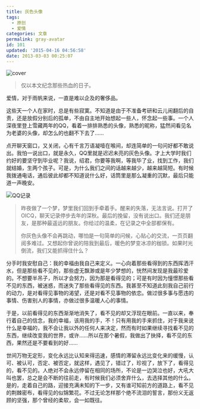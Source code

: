 ```yaml
---
title: 灰色头像
tags:
  - 原创
  - 爱情
categories: 文章
permalink: gray-avatar
id: 101
updated: '2015-04-16 04:56:58'
date: 2013-03-03 00:25:07
---
```


![cover](https://cat.yufan.me/cats/20130302161515.jpg)

>仅以本文纪念那些热血的日子。

<!--more-->

爱情，对于雨帆来说，一直是难以企及的奢侈品。

这些天一个人在家时，总是有些寂寞。不知道是由于不准备考研和云儿闹翻后的自责，还是放假分别后的孤单，不由自主地开始想起一些人，怀念起一些事。一个人深夜里登上雪藏两年的QQ，看着一排排熟悉的头像，熟悉的昵称，猛然间看见名为老婆的头像，却怎么的也翻不下去了……

点开聊天窗口，又关闭，心有千言万语凝噎在喉间，却连简单的一句问好都不敢说出。我怕一说出口，就是永久，QQ里就是迟迟未亮的灰色头像。才上大学时我们约好的要坚守到毕业呢？我说，绍君，你要等我啊，等我毕了业，找到工作，我们就结婚，生两个孩子。可是，为什么我们之间的话越来越少，越来越简短。有时候我拨通电话，通后彼此却都不知道说什么好，话筒里是那么凝重的沉默，最后只能道一声晚安。

![QQ记录](https://cat.yufan.me/cats/20130302161513.jpg)

>昨夜做了一个梦，梦里我们回到手牵着手。醒来的失落，无法言说。打开了OICQ，聊天记录停步去年的深秋。最后的挽留，没有说出口。我们还是朋友，是那种最遥远的朋友。你给过的温柔，在记录之中全部都保有。
>
>你灰色头像不会再跳动，哪怕是一句简单的问候，心贴心的交流，一页页翻阅多难过。又想起你曾说的陪我到最后，暖色的梦变冰凉的枷锁。如果时光倒流，我们又能抓得住什么？

分手时我安慰自己：我的幸福由我自己来定义。一心向着那些看得到的东西挥洒汗水，但是那些看不见的，那些虚无飘渺或是年少梦想的，恍然间发现是我最珍爱的。不想要半吊子，所以才会努力，因为那是看得见的；可是有时因为憧憬那些看不见的东西，被迷惑，而迷失了那些看得见的东西。我甚至不知道此刻我自己前行的动力，是对看得见事物的渴望，还是对看不见事物的依恋。做过很多事与愿违的事情、伤害别人的事情，亦做过很多温暖人心的事情。

于是，以前看得见的东西渐渐地消失了，看不见的却又浮现在眼前。一直以来，奉行着自己的信念，我的幸福，该用我的手，不！只有用我的手来抓住，对于我来说什么是幸福的，我不会让我以外的任何人来决定，然而有时如果继续寻找看不见的东西，继续改变我的世界，或许……所以在那个暑假，我做出了抉择，看不见的东西，果然还是不要看到的好……

世间万物无定形，变化永远比认知来得迅速，感情的滞留永远比变化来的缓慢，认可、被认可，否定、被否定，就这样，遇见了，错过了，珍视了，放下了，看得见的，看不见的。人绝对不会永远停留在相同的场所，不论是一边哭泣也好，大吼大叫也罢，总之是会不断的往前走，有时候我们必须舍弃什么，去选择其他的什么。是的，走着自己的路，迎接充满未知的下一步，又有谁可知前方的道路上，看不见的荆棘密布，看得见的似锦繁花。不过无论怎样那个绝不流泪的誓言，那份义无返顾的坚强，那个曾经的柔软，会一如既往。
